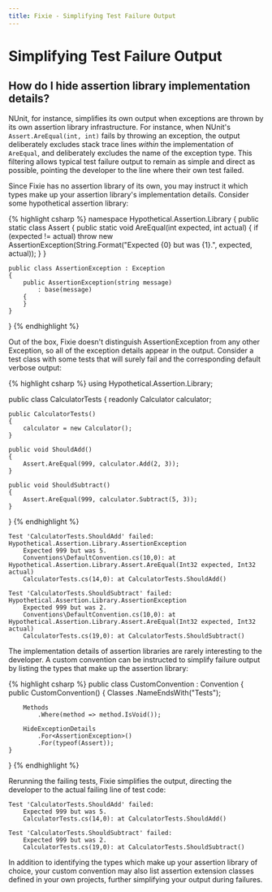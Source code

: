 ```yaml
---
title: Fixie - Simplifying Test Failure Output
---
```

# Simplifying Test Failure Output

## How do I hide assertion library implementation details?

NUnit, for instance, simplifies its own output when exceptions are thrown by its own assertion library infrastructure.  For instance, when NUnit's `Assert.AreEqual(int, int)` fails by throwing an exception, the output deliberately excludes stack trace lines *within* the implementation of `AreEqual`, and deliberately excludes the name of the exception type.  This filtering allows typical test failure output to remain as simple and direct as possible, pointing the developer to the line where their own test failed.

Since Fixie has no assertion library of its own, you may instruct it which types make up your assertion library's implementation details.  Consider some hypothetical assertion library:

{% highlight csharp %}
namespace Hypothetical.Assertion.Library
{
    public static class Assert
    {
        public static void AreEqual(int expected, int actual)
        {
            if (expected != actual)
                throw new AssertionException(String.Format("Expected {0} but was {1}.", expected, actual));
        }
    }

    public class AssertionException : Exception
    {
        public AssertionException(string message)
            : base(message)
        {
        }
    }
}
{% endhighlight %}

Out of the box, Fixie doesn't distinguish AssertionException from any other Exception, so all of the exception details appear in the output.  Consider a test class with some tests that will surely fail and the corresponding default verbose output:

{% highlight csharp %}
using Hypothetical.Assertion.Library;

public class CalculatorTests
{
    readonly Calculator calculator;

    public CalculatorTests()
    {
        calculator = new Calculator();
    }

    public void ShouldAdd()
    {
        Assert.AreEqual(999, calculator.Add(2, 3));
    }

    public void ShouldSubtract()
    {
        Assert.AreEqual(999, calculator.Subtract(5, 3));
    }
}
{% endhighlight %}

    Test 'CalculatorTests.ShouldAdd' failed: Hypothetical.Assertion.Library.AssertionException
        Expected 999 but was 5.
        Conventions\DefaultConvention.cs(10,0): at Hypothetical.Assertion.Library.Assert.AreEqual(Int32 expected, Int32 actual)
        CalculatorTests.cs(14,0): at CalculatorTests.ShouldAdd()

    Test 'CalculatorTests.ShouldSubtract' failed: Hypothetical.Assertion.Library.AssertionException
        Expected 999 but was 2.
        Conventions\DefaultConvention.cs(10,0): at Hypothetical.Assertion.Library.Assert.AreEqual(Int32 expected, Int32 actual)
        CalculatorTests.cs(19,0): at CalculatorTests.ShouldSubtract()

The implementation details of assertion libraries are rarely interesting to the developer.  A custom convention can be instructed to simplify failure output by listing the types that make up the assertion library:

{% highlight csharp %}
public class CustomConvention : Convention
{
    public CustomConvention()
    {
        Classes
            .NameEndsWith("Tests");

        Methods
            .Where(method => method.IsVoid());

        HideExceptionDetails
            .For<AssertionException>()
            .For(typeof(Assert));
    }
}
{% endhighlight %}

Rerunning the failing tests, Fixie simplifies the output, directing the developer to the actual failing line of test code:

    Test 'CalculatorTests.ShouldAdd' failed:
        Expected 999 but was 5.
        CalculatorTests.cs(14,0): at CalculatorTests.ShouldAdd()

    Test 'CalculatorTests.ShouldSubtract' failed:
        Expected 999 but was 2.
        CalculatorTests.cs(19,0): at CalculatorTests.ShouldSubtract()

In addition to identifying the types which make up your assertion library of choice, your custom convention may also list assertion extension classes defined in your own projects, further simplifying your output during failures.